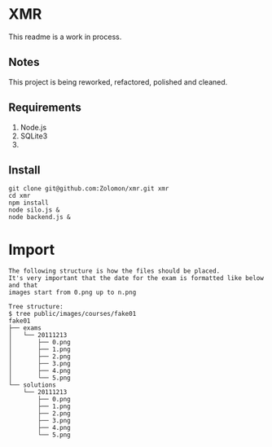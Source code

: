# XMR

This readme is a work in process.

## Notes

This project is being reworked, refactored, polished and cleaned.

## Requirements

1. Node.js
2. SQLite3
3.

## Install

```
git clone git@github.com:Zolomon/xmr.git xmr
cd xmr
npm install
node silo.js &
node backend.js &
```

# Import
```
The following structure is how the files should be placed.
It's very important that the date for the exam is formatted like below and that
images start from 0.png up to n.png

Tree structure:
$ tree public/images/courses/fake01
fake01
├── exams
│   └── 20111213
│       ├── 0.png
│       ├── 1.png
│       ├── 2.png
│       ├── 3.png
│       ├── 4.png
│       └── 5.png
└── solutions
    └── 20111213
        ├── 0.png
        ├── 1.png
        ├── 2.png
        ├── 3.png
        ├── 4.png
        └── 5.png
```
